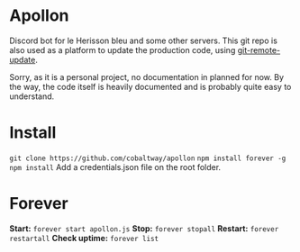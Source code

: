 # Apollon

Discord bot for le Herisson bleu and some other servers.
This git repo is also used as a platform to update the production code, using [git-remote-update](https://github.com/cobaltway/git-remote-update).

Sorry, as it is a personal project, no documentation in planned for now.
By the way, the code itself is heavily documented and is probably quite easy to understand.

# Install
`git clone https://github.com/cobaltway/apollon`
`npm install forever -g`
`npm install`
Add a credentials.json file on the root folder.

# Forever
**Start:** `forever start apollon.js`
**Stop:** `forever stopall`
**Restart:** `forever restartall`
**Check uptime:** `forever list`
